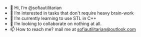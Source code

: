 - 👋 Hi, I’m @sofiautilitarian
- 👀 I’m interested in tasks that don't require heavy brain-work 
- 🌱 I’m currently learning to use STL in C++
- 💞️ I’m looking to collaborate on nothing at all. 
- 📫 How to reach me? mail me at sofiautilitarian@outlook.com


